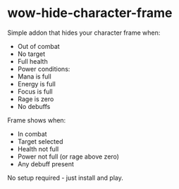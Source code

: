 # wow-hide-character-frame

Simple addon that hides your character frame when:
- Out of combat
- No target
- Full health
- Power conditions:
 - Mana is full
 - Energy is full
 - Focus is full
 - Rage is zero
- No debuffs

Frame shows when:
- In combat
- Target selected
- Health not full
- Power not full (or rage above zero)
- Any debuff present

No setup required - just install and play.
